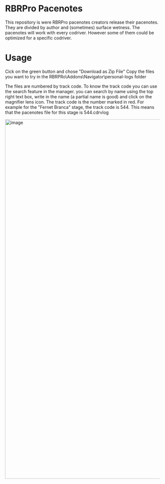 # RBRPro Pacenotes

This repository is were RBRPro pacenotes creators release their pacenotes. They are divided by author and (sometimes) surface wetness.
The pacenotes will work with every codriver. However some of them could be optimized for a specific codriver.

# Usage

Cick on the green button and chose "Download as Zip File"
Copy the files you want to try in the RBRPRo\Addons\Navigator\personal-logs folder

The files are numbered by track code. To know the track code you can use the search feature in the manager. you can search by name using the top right text box, write in the name (a partial name is good) and click on the magnifier lens icon. The track code is the number marked in red. For example for the "Fernet Branca" stage, the track code is 544. This means that the pacenotes file for this stage is 544.cdrvlog

<img width="1168" alt="image" src="https://user-images.githubusercontent.com/122801917/214704342-9a769b18-3bad-4369-90f4-0687cbdf3168.png">



